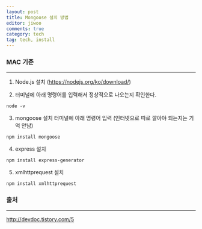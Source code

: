```yaml
---
layout: post
title: Mongoose 설치 방법
editor: jiwoo
comments: true
category: tech
tag: tech, install
---
```


### MAC 기준
***
1. Node.js 설치 (<https://nodejs.org/ko/download/>)

2. 터미널에 아래 명령어를 입력해서 정상적으로 나오는지 확인한다.
~~~
node -v
~~~

3. mongoose 설치 터미널에 아래 명령어 입력 (인터넷으로 따로 깔아야 되는지는 기억 안남)
~~~
npm install mongoose
~~~

4. express 설치
~~~
npm install express-generator
~~~

5. xmlhttprequest 설치
~~~
npm install xmlhttprequest
~~~

### 출처
***
http://devdoc.tistory.com/5
